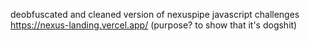 deobfuscated and cleaned version of nexuspipe javascript challenges
https://nexus-landing.vercel.app/
(purpose? to show that it's dogshit)
